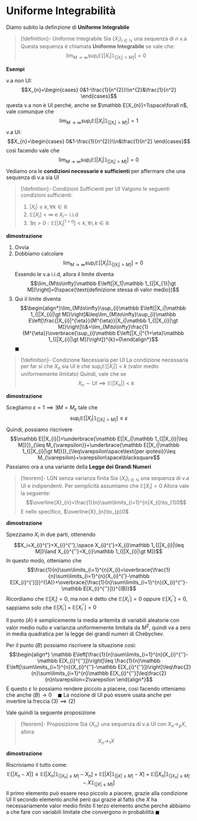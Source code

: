 # Uniforme Integrabilità

Diamo subito la definzione di **Uniforme Integrabile**

>[!definition]- Uniforme Integrabile
>Sia $\{X_{i}\}_{i\in\mathbb N}$ una sequenza di $n$ v.a
>Questa sequenza è chiamata **Uniforme Integrabile** se vale che: 
>$$\lim_{M\to\infty}\sup_{i}\mathbb E\left[|X_i|\mathbb 1_{[|X_{i}|\gt M]}\right]=0$$

**Esempi**

v.a *non* UI:
$$X_{n}=\begin{cases}
0&1-\frac{1}{n^{2}}\\n^{2}&\frac{1}{n^2}
\end{cases}$$
questa v.a non è UI perchè, anche se $\mathbb E[X_{n}]=1\space\forall n$, vale comunque che $$\lim_{M\to\infty}\sup_{i}\mathbb E\left[|X_i|\mathbb 1_{[|X_{i}|\gt M]}\right]=1$$
v.a UI:
$$X_{n}=\begin{cases}
0&1-\frac{1}{n^{2}}\\n&\frac{1}{n^2}
\end{cases}$$
così facendo vale che $$\lim_{M\to\infty}\sup_{i}\mathbb E\left[|X_i|\mathbb 1_{[|X_{i}|\gt M]}\right]=0$$
Vediamo ora le **condizioni necessarie e sufficienti** per affermare che una sequenza di v.a sia UI

>[!definition]- Condizioni Sufficienti per UI
>Valgono le seguenti condizioni sufficienti:
>1) $|X_{i}|\leq k,\forall k\in\mathbb R$
>2) $\mathbb E[X_{i}]\lt\infty$ e $X_{i}\sim$ i.i.d
>3) $\exists\eta\gt0:\mathbb E[|X_{i}|^{1+\eta}]\lt k,\forall i,k\in\mathbb R$

**dimostrazione**
1) Ovvia
2) Dobbiamo calcolare $$\lim_{M\to\infty}\sup_{i}\mathbb E\left[|X_i|\mathbb 1_{[|X_{i}|\gt M]}\right]=0$$Essendo le v.a i.i.d, allora il limite diventa $$\lim_{M\to\infty}\mathbb E\left[|X_1|\mathbb 1_{[|X_{1}|\gt M]}\right]=0\space(\text{definizione stessa di valor medio})$$
3) Qui il limite diventa $$\begin{align*}\lim_{M\to\infty}\sup_{i}\mathbb E\left[|X_i|\mathbb 1_{[|X_{i}|\gt M]}\right]&\leq\lim_{M\to\infty}\sup_{i}\mathbb E\left[\frac{|X_{i}|^{\eta}}{M^{\eta}}|X_i|\mathbb 1_{[|X_{i}|\gt M]}\right]\\&=\lim_{M\to\infty}\frac{1}{M^{\eta}}\overbrace{\sup_{i}\mathbb E\left[|X_i|^{1+\eta}\mathbb 1_{[|X_{i}|\gt M]}\right]}^{k}=0\end{align*}$$
$\blacksquare$

>[!definition]- Condizione Necessaria per UI
>La condizione necessaria per far sì che $X_{n}$ sia UI è che $\sup_{i}\mathbb E[|X_{i}|]\lt k$ (valor medio uniformemente limitato)
>Quindi, vale che se $$X_{n}\sim UI\implies\mathbb E[|X_{n}|]\lt k$$

**dimostrazione**

Scegliamo $\varepsilon=1\implies\exists M=M_{\varepsilon}$ tale che $$\sup_{i}\mathbb E[|X_{i}|\mathbb 1_{[|X_{i}|\gt M]}]\leq\varepsilon$$
Quindi, possiamo riscrivere $$\mathbb E[|X_{i}|]=\underbrace{\mathbb E[|X_i|\mathbb 1_{[|X_{i}|\leq M]}]}_{\leq M_{\varepsilon}}+\underbrace{\mathbb E[|X_i|\mathbb 1_{[|X_{i}|\gt M]}]}_{\leq\varepsilon\space\text{per ipotesi}}\leq M_{\varepsilon}+\varepsilon\space\blacksquare$$
Passiamo ora a una variante della **Legge dei Grandi Numeri**

>[!teorem]- LGN senza varianza finita
>Sia $\{X_{i}\}_{i\in\mathbb N}$ una sequenza di v.a UI e indipendenti.
>Per semplicità assumiamo che $\mathbb E[X_{i}]=0$
>Allora vale la seguente:
>$$\overline{X}_{n}=\frac{1}{n}\sum\limits_{i=1}^{n}X_{i}\to_{1}0$$
>E nello specifico, $\overline{X}_{n}\to_{p}0$

**dimostrazione**

Spezziamo $X_{i}$ in due parti, ottenendo $$X_i=X_{i}^{'}+X_{i}^{''},\space X_{i}^{'}=X_{i}\mathbb 1_{[|X_{i}|\leq M]}\land X_{i}^{''}=X_{i}\mathbb 1_{[|X_{i}|\gt M]}$$
In questo modo, otteniamo che 
$$\frac{1}{n}\sum\limits_{i=1}^{n}X_{i}=\overbrace{\frac{1}{n}\sum\limits_{i=1}^{n}(X_{i}^{'}-\mathbb E[X_{i}^{'}])}^{(A)}+\overbrace{\frac{1}{n}\sum\limits_{i=1}^{n}(X_{i}^{''}-\mathbb E[X_{i}^{''}])}^{(B)}$$
Ricordiamo che $\mathbb E[X_i]=0$, ma non è detto che $\mathbb E[X_{i}^{'}]=0$ oppure $\mathbb E[X_{i}^{''}]=0$, sappiamo solo che $\mathbb E[X_{i}^{'}]+\mathbb E[X_{i}^{''}]=0$ 

Il punto $(A)$ è semplicemente la media aritemita di variabili aleatorie con valor medio nullo e varianzia uniformemente limitata da $M^2$, quindi va a zero in media quadratica per la legge dei grandi numeri di Chebychev.

Per il punto $(B)$ possiamo riscrivere la situazione così: 
$$\begin{align*}
\mathbb E\left[\frac{1}{n}\sum\limits_{i=1}^{n}(X_{i}^{''}-\mathbb E[X_{i}^{''}])\right]\leq \frac{1}{n}\mathbb E\left[\sum\limits_{i=1}^{n}(X_{i}^{''}-\mathbb E[X_{i}^{''}])\right]\leq\frac{2}{n}\sum\limits_{i=1}^{n}\mathbb E[X_{i}^{''}]\leq\frac{2}{n}n\varepsilon=2\varepsilon
\end{align*}$$
E questo $\varepsilon$ lo possiamo rendere piccolo a piacere, così facendo otteniamo che anche $(B)\to0\quad\blacksquare$ 
La nozione di UI può essere usata anche per invertire la freccia $(3)\implies(2)$ 

Vale quindi la seguente proposizione

>[!teorem]- Proposizione
>Sia $\{X_{n}\}$ una sequenza di v.a UI con $X_{n}\to_{p}X$, allora $$X_{n}\to_{1}X$$

**dimostrazione**

Riscriviamo il tutto come:
$$\mathbb E[|X_{n}-X|]\leq \mathbb E[|X_{n}|\mathbb 1_{[|X_{n}|\leq M]}-X_{n}]+\mathbb E[|X|\mathbb 1_{[|X|\leq M]}-X]+\mathbb E[|X_{n}|\mathbb 1_{[|X_{n}|\leq M]}-X\mathbb 1_{[|X|\leq M]}]$$
Il primo elemento può essere reso piccolo a piacere, grazie alla condizione UI
Il secondo elemento anchè però qui grazie al fatto che $X$ ha necessariamente valor medio finito
Il terzo elemento anche perchè abbiamo a che fare con variabili limitate che convergono in probabilità
$\blacksquare$


